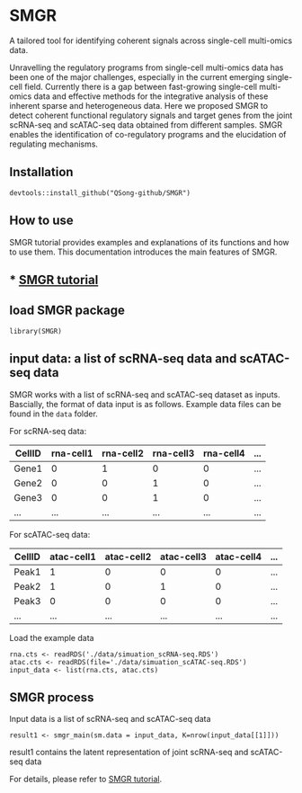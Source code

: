 # SMGR

A tailored tool for identifying coherent signals across single-cell multi-omics data. 

Unravelling the regulatory programs from single-cell multi-omics data has been one of the major challenges, especially in the current emerging single-cell field. Currently there is a gap between fast-growing single-cell multi-omics data and effective methods for the integrative analysis of these inherent sparse and heterogeneous data. Here we proposed SMGR to detect coherent functional regulatory signals and target genes from the joint scRNA-seq and scATAC-seq data obtained from different samples. SMGR enables the identification of co-regulatory programs and the elucidation of regulating mechanisms.

## Installation
```
devtools::install_github("QSong-github/SMGR")
```

## How to use

SMGR tutorial provides examples and explanations of its functions and how to use them. This documentation introduces the main features of SMGR.
## * [SMGR tutorial](https://github.com/QSong-github/SMGR/blob/main/vignette/vignette_make-copy.pdf)

## load SMGR package
```
library(SMGR)
```
## input data: a list of scRNA-seq data and scATAC-seq data

SMGR works with a list of scRNA-seq and scATAC-seq dataset as inputs. Bascially, the format of data input is as follows. Example data files can be found in the ```data``` folder.

For scRNA-seq data:

| CellID | rna-cell1 | rna-cell2 | rna-cell3 | rna-cell4 | ... |
|----|--------|--------|--------|---------|-----|
| Gene1 | 0 | 1 | 0 | 0 | ... |
| Gene2 | 0 | 0 | 1 | 0 | ... |
| Gene3 | 0 | 0| 1 | 0  | ... |
|...    |...|...|...|...|...|

For scATAC-seq data:

| CellID | atac-cell1 | atac-cell2 | atac-cell3 | atac-cell4 | ... |
|----|--------|--------|--------|---------|-----|
| Peak1 | 1 | 0 | 0 | 0 | ... |
| Peak2 | 1 | 0 | 1 | 0 | ... |
| Peak3 | 0 | 0| 0 | 0  | ... |
|...    |...|...|...|...|...|

Load the example data
```
rna.cts <- readRDS('./data/simuation_scRNA-seq.RDS')
atac.cts <- readRDS(file='./data/simuation_scATAC-seq.RDS')
input_data <- list(rna.cts, atac.cts)
```
## SMGR process

Input data is a list of scRNA-seq and scATAC-seq data

```
result1 <- smgr_main(sm.data = input_data, K=nrow(input_data[[1]]))
```
result1 contains the latent representation of joint scRNA-seq and scATAC-seq data

For details, please refer to [SMGR tutorial](https://github.com/QSong-github/SMGR/blob/main/vignette/vignette_make-copy.pdf).
